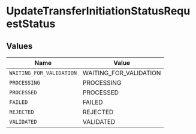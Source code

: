 # UpdateTransferInitiationStatusRequestStatus


## Values

| Name                     | Value                    |
| ------------------------ | ------------------------ |
| `WAITING_FOR_VALIDATION` | WAITING_FOR_VALIDATION   |
| `PROCESSING`             | PROCESSING               |
| `PROCESSED`              | PROCESSED                |
| `FAILED`                 | FAILED                   |
| `REJECTED`               | REJECTED                 |
| `VALIDATED`              | VALIDATED                |
